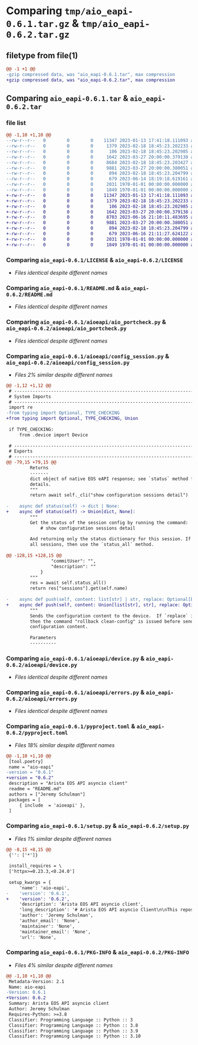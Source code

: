 # Comparing `tmp/aio_eapi-0.6.1.tar.gz` & `tmp/aio_eapi-0.6.2.tar.gz`

## filetype from file(1)

```diff
@@ -1 +1 @@
-gzip compressed data, was "aio_eapi-0.6.1.tar", max compression
+gzip compressed data, was "aio_eapi-0.6.2.tar", max compression
```

## Comparing `aio_eapi-0.6.1.tar` & `aio_eapi-0.6.2.tar`

### file list

```diff
@@ -1,10 +1,10 @@
--rw-r--r--   0        0        0    11347 2023-01-13 17:41:18.111093 aio_eapi-0.6.1/LICENSE
--rw-r--r--   0        0        0     1379 2023-02-18 18:45:23.202233 aio_eapi-0.6.1/README.md
--rw-r--r--   0        0        0      106 2023-02-18 18:45:23.202985 aio_eapi-0.6.1/aioeapi/__init__.py
--rw-r--r--   0        0        0     1642 2023-03-27 20:00:00.379138 aio_eapi-0.6.1/aioeapi/aio_portcheck.py
--rw-r--r--   0        0        0     8684 2023-02-18 18:45:23.203427 aio_eapi-0.6.1/aioeapi/config_session.py
--rw-r--r--   0        0        0     9881 2023-03-27 20:00:00.380051 aio_eapi-0.6.1/aioeapi/device.py
--rw-r--r--   0        0        0      894 2023-02-18 18:45:23.204799 aio_eapi-0.6.1/aioeapi/errors.py
--rw-r--r--   0        0        0      679 2023-06-14 18:19:18.619161 aio_eapi-0.6.1/pyproject.toml
--rw-r--r--   0        0        0     2031 1970-01-01 00:00:00.000000 aio_eapi-0.6.1/setup.py
--rw-r--r--   0        0        0     1849 1970-01-01 00:00:00.000000 aio_eapi-0.6.1/PKG-INFO
+-rw-r--r--   0        0        0    11347 2023-01-13 17:41:18.111093 aio_eapi-0.6.2/LICENSE
+-rw-r--r--   0        0        0     1379 2023-02-18 18:45:23.202233 aio_eapi-0.6.2/README.md
+-rw-r--r--   0        0        0      106 2023-02-18 18:45:23.202985 aio_eapi-0.6.2/aioeapi/__init__.py
+-rw-r--r--   0        0        0     1642 2023-03-27 20:00:00.379138 aio_eapi-0.6.2/aioeapi/aio_portcheck.py
+-rw-r--r--   0        0        0     8703 2023-06-16 21:10:11.483695 aio_eapi-0.6.2/aioeapi/config_session.py
+-rw-r--r--   0        0        0     9881 2023-03-27 20:00:00.380051 aio_eapi-0.6.2/aioeapi/device.py
+-rw-r--r--   0        0        0      894 2023-02-18 18:45:23.204799 aio_eapi-0.6.2/aioeapi/errors.py
+-rw-r--r--   0        0        0      679 2023-06-16 21:11:27.624122 aio_eapi-0.6.2/pyproject.toml
+-rw-r--r--   0        0        0     2031 1970-01-01 00:00:00.000000 aio_eapi-0.6.2/setup.py
+-rw-r--r--   0        0        0     1849 1970-01-01 00:00:00.000000 aio_eapi-0.6.2/PKG-INFO
```

### Comparing `aio_eapi-0.6.1/LICENSE` & `aio_eapi-0.6.2/LICENSE`

 * *Files identical despite different names*

### Comparing `aio_eapi-0.6.1/README.md` & `aio_eapi-0.6.2/README.md`

 * *Files identical despite different names*

### Comparing `aio_eapi-0.6.1/aioeapi/aio_portcheck.py` & `aio_eapi-0.6.2/aioeapi/aio_portcheck.py`

 * *Files identical despite different names*

### Comparing `aio_eapi-0.6.1/aioeapi/config_session.py` & `aio_eapi-0.6.2/aioeapi/config_session.py`

 * *Files 2% similar despite different names*

```diff
@@ -1,12 +1,12 @@
 # -----------------------------------------------------------------------------
 # System Imports
 # -----------------------------------------------------------------------------
 import re
-from typing import Optional, TYPE_CHECKING
+from typing import Optional, TYPE_CHECKING, Union
 
 if TYPE_CHECKING:
     from .device import Device
 
 # -----------------------------------------------------------------------------
 # Exports
 # -----------------------------------------------------------------------------
@@ -79,15 +79,15 @@
         Returns
         -------
         dict object of native EOS eAPI response; see `status` method for
         details.
         """
         return await self._cli("show configuration sessions detail")
 
-    async def status(self) -> dict | None:
+    async def status(self) -> Union[dict, None]:
         """
         Get the status of the session config by running the command:
             # show configuration sessions detail
 
         And returning only the status dictionary for this session. If you want
         all sessions, then use the `status_all` method.
 
@@ -128,15 +128,15 @@
                 "commitUser": "",
                 "description": ""
             }
         """
         res = await self.status_all()
         return res["sessions"].get(self.name)
 
-    async def push(self, content: list[str] | str, replace: Optional[bool] = False):
+    async def push(self, content: Union[list[str], str], replace: Optional[bool] = False):
         """
         Sends the configuration content to the device.  If `replace` is true,
         then the command "rollback clean-config" is issued before sendig the
         configuration content.
 
         Parameters
         ----------
```

### Comparing `aio_eapi-0.6.1/aioeapi/device.py` & `aio_eapi-0.6.2/aioeapi/device.py`

 * *Files identical despite different names*

### Comparing `aio_eapi-0.6.1/aioeapi/errors.py` & `aio_eapi-0.6.2/aioeapi/errors.py`

 * *Files identical despite different names*

### Comparing `aio_eapi-0.6.1/pyproject.toml` & `aio_eapi-0.6.2/pyproject.toml`

 * *Files 18% similar despite different names*

```diff
@@ -1,10 +1,10 @@
 [tool.poetry]
 name = "aio-eapi"
-version = "0.6.1"
+version = "0.6.2"
 description = "Arista EOS API asyncio client"
 readme = "README.md"
 authors = ["Jeremy Schulman"]
 packages = [
     { include  = 'aioeapi' },
 ]
```

### Comparing `aio_eapi-0.6.1/setup.py` & `aio_eapi-0.6.2/setup.py`

 * *Files 1% similar despite different names*

```diff
@@ -8,15 +8,15 @@
 {'': ['*']}
 
 install_requires = \
 ['httpx>=0.23.3,<0.24.0']
 
 setup_kwargs = {
     'name': 'aio-eapi',
-    'version': '0.6.1',
+    'version': '0.6.2',
     'description': 'Arista EOS API asyncio client',
     'long_description': '# Arista EOS API asyncio Client\n\nThis repository contains an Arista EOS asyncio client.\n\n### Quick Example\n\nThie following shows how to create a Device instance and run a list of\ncommands.\n\nDevice will use HTTPS transport by default.  The Device instance supports the\nfollowing initialization parameters:\n\n   * `host` - The device hostname or IP address\n   * `username` - The login username\n   * `password` - The login password\n   * `proto` - *(Optional)* Choose either "https" or "http", defaults to "https"\n   * `port` - *(Optional)* Chose the protocol port to override proto default\n\nThe Device class inherits directly from httpx.AsyncClient.  As such, the Caller\ncan provide any initialization parameters.  The above specific parameters are\nall optional.\n\n```python\nimport json\nfrom aioeapi import Device\n\nusername = \'dummy-user\'\npassword = \'dummy-password\'\n\nasync def run_test(host):\n    dev = Device(host=host, username=username, password=password)\n    res = await dev.cli(commands=[\'show hostname\', \'show version\'])\n    json.dumps(res)\n```\n\n### References\n\nArista eAPI documents require an Arista Portal customer login.  Once logged into the\nsystem you can find the documents in the Software Download area.  Select an EOS release\nand then select the Docs folder.\n\nYou can also take a look at the Arista community client, [here](https://github.com/arista-eosplus/pyeapi).\n\n',
     'author': 'Jeremy Schulman',
     'author_email': 'None',
     'maintainer': 'None',
     'maintainer_email': 'None',
     'url': 'None',
```

### Comparing `aio_eapi-0.6.1/PKG-INFO` & `aio_eapi-0.6.2/PKG-INFO`

 * *Files 4% similar despite different names*

```diff
@@ -1,10 +1,10 @@
 Metadata-Version: 2.1
 Name: aio-eapi
-Version: 0.6.1
+Version: 0.6.2
 Summary: Arista EOS API asyncio client
 Author: Jeremy Schulman
 Requires-Python: >=3.8
 Classifier: Programming Language :: Python :: 3
 Classifier: Programming Language :: Python :: 3.8
 Classifier: Programming Language :: Python :: 3.9
 Classifier: Programming Language :: Python :: 3.10
```


